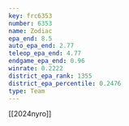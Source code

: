 ```yaml
---
key: frc6353
number: 6353
name: Zodiac
epa_end: 8.5
auto_epa_end: 2.77
teleop_epa_end: 4.77
endgame_epa_end: 0.96
winrate: 0.2222
district_epa_rank: 1355
district_epa_percentile: 0.2476
type: Team
---
```

[[2024nyro]]
